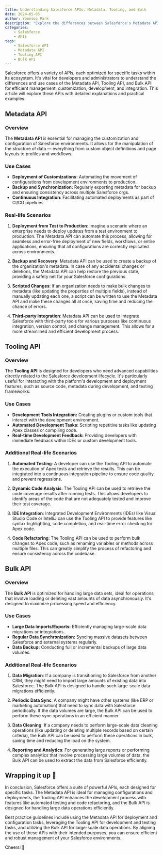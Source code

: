 ```yaml
---
title: Understanding Salesforce APIs: Metadata, Tooling, and Bulk
date: 2024-05-05
author: Yoonsoo Park
description: "Explore the differences between Salesforce's Metadata API, Tooling API, and Bulk API, including use cases and real-life scenarios to determine the best API for various development needs."
categories:
    - Salesforce
    - APIs
tags:
    - Salesforce API
    - Metadata API
    - Tooling API
    - Bulk API
---
```


Salesforce offers a variety of APIs, each optimized for specific tasks within its ecosystem. It's vital for developers and administrators to understand the differences and use cases of the Metadata API, Tooling API, and Bulk API for efficient management, customization, development, and integration. This article will explore these APIs with detailed explanations and practical examples.

## Metadata API

### Overview

The **Metadata API** is essential for managing the customization and configuration of Salesforce environments. It allows for the manipulation of the structure of data — everything from custom object definitions and page layouts to profiles and workflows.

### Use Cases

- **Deployment of Customizations:** Automating the movement of configurations from development environments to production.
- **Backup and Synchronization:** Regularly exporting metadata for backup and ensuring consistency across multiple Salesforce orgs.
- **Continuous Integration:** Facilitating automated deployments as part of CI/CD pipelines.

### Real-life Scenarios

1. **Deployment from Test to Production**: Imagine a scenario where an enterprise needs to deploy updates from a test environment to production. The Metadata API can automate this process, allowing for seamless and error-free deployment of new fields, workflows, or entire applications, ensuring that all configurations are correctly replicated across environments.

2. **Backup and Recovery**: Metadata API can be used to create a backup of the organization's metadata. In case of any accidental changes or deletions, the Metadata API can help restore the previous state, providing a safety net for your Salesforce configurations.

3. **Scripted Changes**: If an organization needs to make bulk changes to metadata (like updating the properties of multiple fields), instead of manually updating each one, a script can be written to use the Metadata API and make these changes all at once, saving time and reducing the chance of errors.

4. **Third-party Integration**: Metadata API can be used to integrate Salesforce with third-party tools for various purposes like continuous integration, version control, and change management. This allows for a more streamlined and efficient development process.

## Tooling API

### Overview

The **Tooling API** is designed for developers who need advanced capabilities directly related to the Salesforce development lifecycle. It's particularly useful for interacting with the platform's development and deployment features, such as source code, metadata during development, and testing frameworks.

### Use Cases

- **Development Tools Integration:** Creating plugins or custom tools that interact with the development environment.
- **Automated Development Tasks:** Scripting repetitive tasks like updating Apex classes or compiling code.
- **Real-time Development Feedback:** Providing developers with immediate feedback within IDEs or custom development tools.

### Additional Real-life Scenarios

1. **Automated Testing**: A developer can use the Tooling API to automate the execution of Apex tests and retrieve the results. This can be integrated into a continuous integration pipeline to ensure code quality and prevent regressions.

2. **Dynamic Code Analysis**: The Tooling API can be used to retrieve the code coverage results after running tests. This allows developers to identify areas of the code that are not adequately tested and improve their test coverage.

3. **IDE Integration**: Integrated Development Environments (IDEs) like Visual Studio Code or IntelliJ can use the Tooling API to provide features like syntax highlighting, code completion, and real-time error checking for Apex code.

4. **Code Refactoring**: The Tooling API can be used to perform bulk changes to Apex code, such as renaming variables or methods across multiple files. This can greatly simplify the process of refactoring and ensure consistency across the codebase.

## Bulk API

### Overview

The **Bulk API** is optimized for handling large data sets, ideal for operations that involve loading or deleting vast amounts of data asynchronously. It's designed to maximize processing speed and efficiency.

### Use Cases

- **Large Data Imports/Exports:** Efficiently managing large-scale data migrations or integrations.
- **Regular Data Synchronization:** Syncing massive datasets between Salesforce and external systems regularly.
- **Data Backup:** Conducting full or incremental backups of large data volumes.

### Additional Real-life Scenarios

1. **Data Migration**: If a company is transitioning to Salesforce from another CRM, they might need to import large amounts of existing data into Salesforce. The Bulk API is designed to handle such large-scale data migrations efficiently.

2. **Periodic Data Sync**: A company might have other systems (like ERP or marketing automation) that need to sync data with Salesforce periodically. If the data volumes are large, the Bulk API can be used to perform these sync operations in an efficient manner.

3. **Data Cleaning**: If a company needs to perform large-scale data cleaning operations (like updating or deleting multiple records based on certain criteria), the Bulk API can be used to perform these operations in bulk, saving time and reducing the load on the system.

4. **Reporting and Analytics**: For generating large reports or performing complex analytics that involve processing large volumes of data, the Bulk API can be used to extract the data from Salesforce efficiently.

## Wrapping it up 👏

In conclusion, Salesforce offers a suite of powerful APIs, each designed for specific tasks. The Metadata API is ideal for managing configurations and deployments, the Tooling API enhances the development process with features like automated testing and code refactoring, and the Bulk API is designed for handling large data operations efficiently.

Best practice guidelines include using the Metadata API for deployment and configuration tasks, leveraging the Tooling API for development and testing tasks, and utilizing the Bulk API for large-scale data operations. By aligning the use of these APIs with their intended purposes, you can ensure efficient and robust management of your Salesforce environments.

Cheers! 🍺
